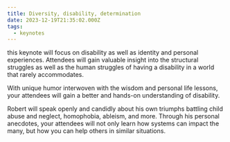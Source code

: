 ```yaml
---
title: Diversity, disability, determination
date: 2023-12-19T21:35:02.000Z
tags:
  - keynotes
---
```


this keynote will focus on disability as well as identity and personal experiences. Attendees will gain valuable insight into the structural struggles as well as the human struggles of having a disability in a world that rarely accommodates.

With unique humor interwoven with the wisdom and personal life lessons, your attendees will gain a better and hands-on understanding of disability.

Robert will speak openly and candidly about his own triumphs battling child abuse and neglect, homophobia, ableism, and more. Through his personal anecdotes, your attendees will not only learn how systems can impact the many, but how you can help others in similar situations.
